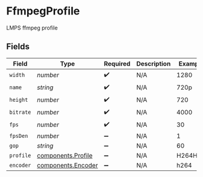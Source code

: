 # FfmpegProfile

LMPS ffmpeg profile


## Fields

| Field                                                    | Type                                                     | Required                                                 | Description                                              | Example                                                  |
| -------------------------------------------------------- | -------------------------------------------------------- | -------------------------------------------------------- | -------------------------------------------------------- | -------------------------------------------------------- |
| `width`                                                  | *number*                                                 | :heavy_check_mark:                                       | N/A                                                      | 1280                                                     |
| `name`                                                   | *string*                                                 | :heavy_check_mark:                                       | N/A                                                      | 720p                                                     |
| `height`                                                 | *number*                                                 | :heavy_check_mark:                                       | N/A                                                      | 720                                                      |
| `bitrate`                                                | *number*                                                 | :heavy_check_mark:                                       | N/A                                                      | 4000                                                     |
| `fps`                                                    | *number*                                                 | :heavy_check_mark:                                       | N/A                                                      | 30                                                       |
| `fpsDen`                                                 | *number*                                                 | :heavy_minus_sign:                                       | N/A                                                      | 1                                                        |
| `gop`                                                    | *string*                                                 | :heavy_minus_sign:                                       | N/A                                                      | 60                                                       |
| `profile`                                                | [components.Profile](../../models/components/profile.md) | :heavy_minus_sign:                                       | N/A                                                      | H264High                                                 |
| `encoder`                                                | [components.Encoder](../../models/components/encoder.md) | :heavy_minus_sign:                                       | N/A                                                      | h264                                                     |